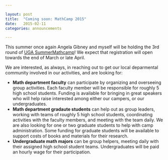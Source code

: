 ```yaml
---

layout: post
title:  "Coming soon: MathCamp 2015"
date:   2015-02-11
categories: announcements 

---
```


This summer once again Angela Gibney and myself will be holding the 3rd round of [UGA SummerMathcamp][mathcamp]! We expect that registration will open towards the end of March or late April.

We are interested, as always, in reaching out to get our local deparmental community involved in our activities, and are looking for:

- **Math department faculty** can participate by organizing and overseeing group activities. Each faculty member will be responsible for roughly 5 high school students. Funding is available for bringing in great speakers who will help raise interested among either our campers, or our undergraduates.
- **Math department gradaute students** can help out as group leaders, working with teams of roughly 5 high school students, coordinating activities with the faculty members, and meeting with the team daily. We are also looking for one or two graduate students to help with camp administration. Some funding for graduate students will be available to support costs of books and materials for their research.
- **Undergraduate math majors** can be group helpers, meeting daily with their assigned high school student teams. Undergraduates will be paid an hourly wage for their participation.

[mathcamp]: http://torsor.github.io/mathcamp/
